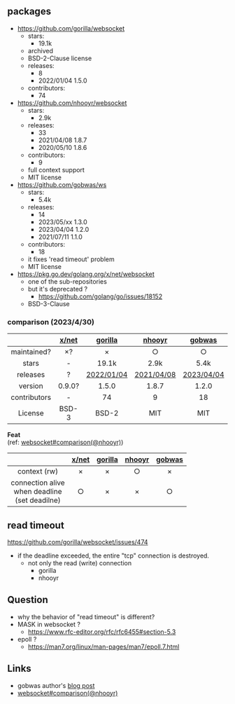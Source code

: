 ## packages

- https://github.com/gorilla/websocket
  - stars: 
    - 19.1k
  - archived
  - BSD-2-Clause license
  - releases: 
    - 8
    - 2022/01/04 1.5.0
  - contributors:
    - 74
- https://github.com/nhooyr/websocket
  - stars: 
    - 2.9k
  - releases: 
    - 33
    - 2021/04/08 1.8.7
    - 2020/05/10 1.8.6
  - contributors:
    - 9
  - full context support
  - MIT license
- https://github.com/gobwas/ws
  - stars: 
    - 5.4k
  - releases: 
    - 14
    - 2023/05/xx 1.3.0
    - 2023/04/04 1.2.0
    - 2021/07/11 1.1.0
  - contributors:
    - 18
  - it fixes 'read timeout' problem
  - MIT license
- https://pkg.go.dev/golang.org/x/net/websocket
  - one of the sub-repositories
  - but it's deprecated ?
    - https://github.com/golang/go/issues/18152
  - BSD-3-Clause

### comparison (2023/4/30)

| | [x/net](https://pkg.go.dev/golang.org/x/net/websocket) | [gorilla](https://github.com/gorilla/websocket) | [nhooyr](https://github.com/nhooyr/websocket) | [gobwas](https://github.com/gobwas/ws) |
| :---: | :---: | :---: | :---: | :---: |
| maintained? | ×? | × | ○ | ○ |
| stars | - | 19.1k | 2.9k | 5.4k |
| releases | ? | [2022/01/04](https://pkg.go.dev/github.com/gorilla/websocket?tab=versions) | [2021/04/08](https://pkg.go.dev/nhooyr.io/websocket?tab=versions) | [2023/04/04](https://pkg.go.dev/github.com/gobwas/ws?tab=versions) |
| version | 0.9.0? | 1.5.0 | 1.8.7 | 1.2.0 |
| contributors | - | 74 | 9 | 18 |
| License | BSD-3 | BSD-2 | MIT | MIT |

**Feat**  
(ref: [websocket#comparison(@nhooyr)](https://github.com/nhooyr/websocket/tree/14fb98eba64eeb5e9d06a88b98c47ae924ac82b4#comparison))

| | [x/net](https://pkg.go.dev/golang.org/x/net/websocket) | [gorilla](https://github.com/gorilla/websocket) | [nhooyr](https://github.com/nhooyr/websocket) | [gobwas](https://github.com/gobwas/ws) |
| :---: | :---: | :---: | :---: | :---: |
| context (rw) | × | × | ○ | × |
| connection alive </br> when deadline </br> (set deadilne) | ○ | × | × | ○ |


## read timeout

https://github.com/gorilla/websocket/issues/474

- if the deadline exceeded, the entire "tcp" connection is destroyed.
  - not only the read (write) connection
    - gorilla
    - nhooyr

## Question

- why the behavior of "read timeout" is different?
- MASK in websocket ?
  - https://www.rfc-editor.org/rfc/rfc6455#section-5.3
- epoll ?
  - https://man7.org/linux/man-pages/man7/epoll.7.html

## Links

- gobwas author's [blog post](https://www.freecodecamp.org/news/million-websockets-and-go-cc58418460bb)
- [websocket#comparison(@nhooyr)](https://github.com/nhooyr/websocket/tree/14fb98eba64eeb5e9d06a88b98c47ae924ac82b4#comparison)
